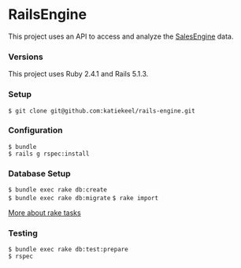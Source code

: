 # RailsEngine

This project uses an API to access and analyze the [SalesEngine](https://github.com/turingschool-examples/sales_engine/tree/master/data) data.

### Versions

This project uses Ruby 2.4.1 and Rails 5.1.3.

### Setup

`$ git clone git@github.com:katiekeel/rails-engine.git`

### Configuration

`$ bundle`  
`$ rails g rspec:install`

### Database Setup

`$ bundle exec rake db:create`  
`$ bundle exec rake db:migrate`
`$ rake import`

[More about rake tasks](https://github.com/ruby/rake)

### Testing

`$ bundle exec rake db:test:prepare`  
`$ rspec`
